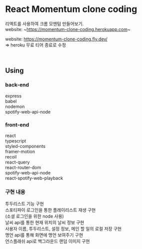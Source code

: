 # React Momentum clone coding

리액트를 사용하여 크롬 모멘텀 만들어보기.
<br>
website: ~https://momentum-clone-coding.herokuapp.com~

website: https://momentum-clone-coding.fly.dev/ 
<br> => heroku 무료 티어 종료로 수정

<br>

## Using

### back-end

express<br>
babel<br>
nodemon<br>
spotify-web-api-node<br>

### front-end

react<br>
typescript<br>
styled-components<br>
framer-motion<br>
recoil<br>
react-query<br>
react-router-dom<br>
spotify-web-api-node<br>
react-spotify-web-playback<br>

### 구현 내용

투두리스트 기능 구현<br>
스포티파이 로그인을 통한 플레이리스트 재생 구현<br>
(소셜 로그인을 위한 node 사용)<br>
날씨 api를 통한 현재 위치의 날씨 정보 구현<br>
사용자 이름, 투두리스트, 설정 정보, 메인 할 일의 로컬 저장 구현<br>
명언 api를 통해 화면에 명언 보여주기 구현<br>
언스플래쉬 api로 백그라운드 랜덤 이미지 구현<br>
